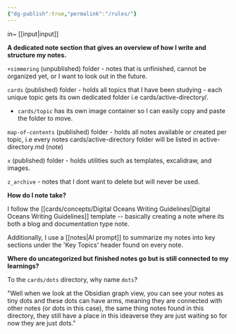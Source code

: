 ```yaml
---
{"dg-publish":true,"permalink":"/rules/"}
---
```


in~ [[input\|input]]

**A dedicated note section that gives an overview of how I write and structure my notes.**

`+simmering` (unpublished) folder - notes that is unfinished, cannot be organized yet, or I want to look out in the future.

`cards` (published) folder - holds all topics that I have been studying - each unique topic gets its own dedicated folder i.e cards/active-directory/.

- `cards/topic` has its own image container so I can easily copy and paste the folder to move.

`map-of-contents` (published) folder - holds all notes available or created per topic, i.e every notes cards/active-directory folder will be listed in active-directory.md (note)

`x` (published) folder - holds utilities such as templates, excalidraw, and images.

`z_archive` - notes that I dont want to delete but will never be used.


**How do I note take?**

I follow the [[cards/concepts/Digital Oceans Writing Guidelines\|Digital Oceans Writing Guidelines]] template -- basically creating a note where its both a blog and documentation type note.

Additionally, I use a [[notes\|AI prompt]] to summarize my notes into key sections under the 'Key Topics' header found on every note.

**Where do uncategorized but finished notes go but is still connected to my learnings?**

To the `cards/dots` directory, why name `dots`?

"Well when we look at the Obsidian graph view, you can see your notes as tiny dots and these dots can have arms, meaning they are connected with other notes (or dots in this case), the same thing notes found in this directory, they still have a place in this ideaverse they are just waiting so for now they are just dots."